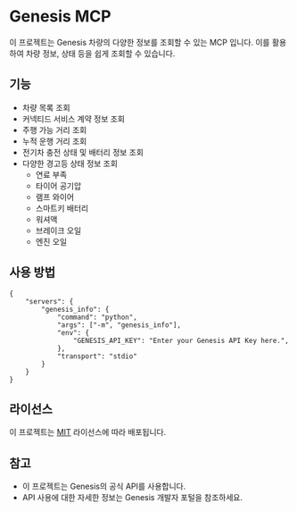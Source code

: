 # Genesis MCP

이 프로젝트는 Genesis 차량의 다양한 정보를 조회할 수 있는 MCP 입니다. 이를 활용하여 차량 정보, 상태 등을 쉽게 조회할 수 있습니다.

## 기능

- 차량 목록 조회
- 커넥티드 서비스 계약 정보 조회
- 주행 가능 거리 조회
- 누적 운행 거리 조회
- 전기차 충전 상태 및 배터리 정보 조회
- 다양한 경고등 상태 정보 조회
  - 연료 부족
  - 타이어 공기압
  - 램프 와이어
  - 스마트키 배터리
  - 워셔액
  - 브레이크 오일
  - 엔진 오일

## 사용 방법

```
{
    "servers": {
        "genesis_info": {
            "command": "python",
            "args": ["-m", "genesis_info"],
            "env": {
                "GENESIS_API_KEY": "Enter your Genesis API Key here.",
            },
            "transport": "stdio"
        }
    }
}
```

## 라이선스

이 프로젝트는 [MIT](LICENSE) 라이선스에 따라 배포됩니다.

## 참고

- 이 프로젝트는 Genesis의 공식 API를 사용합니다.
- API 사용에 대한 자세한 정보는 Genesis 개발자 포털을 참조하세요.